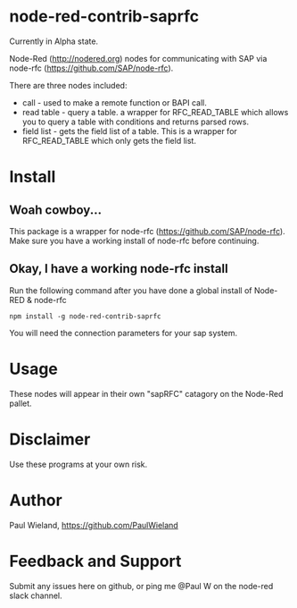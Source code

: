 # node-red-contrib-saprfc

Currently in Alpha state.

Node-Red (http://nodered.org) nodes for communicating with SAP via node-rfc (https://github.com/SAP/node-rfc).

There are three nodes included:

* call - used to make a remote function or BAPI call.
* read table - query a table. a wrapper for RFC\_READ\_TABLE which allows you to query a table with conditions and returns parsed rows.
* field list - gets the field list of a table. This is a wrapper for RFC\_READ\_TABLE which only gets the field list.


# Install

## Woah cowboy...
This package is a wrapper for node-rfc (https://github.com/SAP/node-rfc). Make sure you have a working install of node-rfc before continuing.

## Okay, I have a working node-rfc install
Run the following command after you have done a global install of Node-RED & node-rfc

	npm install -g node-red-contrib-saprfc

You will need the connection parameters for your sap system.

# Usage

These nodes will appear in their own "sapRFC" catagory on the Node-Red pallet.


# Disclaimer

Use these programs at your own risk.

# Author

Paul Wieland, https://github.com/PaulWieland

# Feedback and Support

Submit any issues here on github, or ping me @Paul W on the node-red slack channel.
